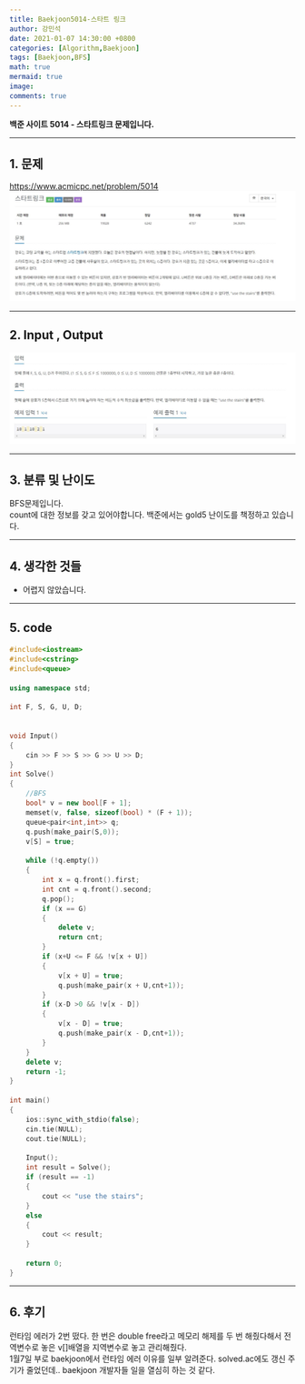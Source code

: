 ```yaml
---
title: Baekjoon5014-스타트 링크
author: 강민석
date: 2021-01-07 14:30:00 +0800
categories: [Algorithm,Baekjoon]
tags: [Baekjoon,BFS]
math: true
mermaid: true
image: 
comments: true
---
```


**백준 사이트 5014 - 스타트링크 문제입니다.**

-----  

## 1. 문제
<https://www.acmicpc.net/problem/5014>
![](/assets/img/sample/Baekjoon/5014/Problem.JPG)

-----  

## 2. Input , Output
![](/assets/img/sample/Baekjoon/5014/input.JPG)

-----  

## 3. 분류 및 난이도

BFS문제입니다.  
count에 대한 정보를 갖고 있어야합니다.
백준에서는 gold5 난이도를 책정하고 있습니다.

-----  

## 4. 생각한 것들

- 어렵지 않았습니다.

-----  

## 5. code

```c++
#include<iostream>
#include<cstring>
#include<queue>

using namespace std;

int F, S, G, U, D;


void Input()
{
	cin >> F >> S >> G >> U >> D;
}
int Solve()
{
	//BFS
	bool* v = new bool[F + 1];
	memset(v, false, sizeof(bool) * (F + 1));
	queue<pair<int,int>> q;
	q.push(make_pair(S,0));
	v[S] = true;

	while (!q.empty())
	{
		int x = q.front().first;
		int cnt = q.front().second;
		q.pop();
		if (x == G)
		{
			delete v;
			return cnt;
		}
		if (x+U <= F && !v[x + U])
		{
			v[x + U] = true;
			q.push(make_pair(x + U,cnt+1));
		}
		if (x-D >0 && !v[x - D])
		{
			v[x - D] = true;
			q.push(make_pair(x - D,cnt+1));
		}
	}
	delete v;
	return -1;
}

int main()
{
	ios::sync_with_stdio(false);
	cin.tie(NULL);
	cout.tie(NULL);

	Input();
	int result = Solve();
	if (result == -1)
	{
		cout << "use the stairs";
	}
	else
	{
		cout << result;
	}

	return 0;
}
```
-----

## 6. 후기
런타임 에러가 2번 떴다. 한 번은 double free라고 메모리 해제를 두 번 해줬다해서 전역변수로 놓은 v[]배열을 지역변수로 놓고 관리해줬다.  
1월7일 부로 baekjoon에서 런타임 에러 이유를 일부 알려준다. solved.ac에도 갱신 주기가 줄었던데.. baekjoon 개발자들 일을 열심히 하는 것 같다.  



 